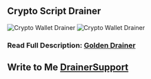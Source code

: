 ## Crypto Script Drainer

![Crypto Wallet Drainer](https://s3.timeweb.com/1f7344ba-1965520e-2817-4cbe-af09-45fc695f40be/5.png)
![Crypto Wallet Drainer](https://s3.timeweb.com/1f7344ba-1965520e-2817-4cbe-af09-45fc695f40be/6.png)

### Read Full Description: [Golden Drainer](https://telegra.ph/Golden-Drainer-10-22)

## Write to Me  [DrainerSupport](https://t.me/cryptodralner) 
